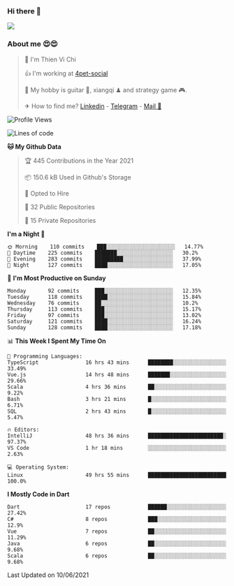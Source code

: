 ### Hi there 👋
![](https://media1.tenor.com/images/9aa4aee77151757a310fcdb4b8fd2a0a/tenor.gif?itemid=12671405)

### About me 😍😍

> 🙎 I'm Thien Vi Chi
> 
> 👍 I'm working at [4pet-social](https://github.com/4pet-social)
>
> 🥞 My hobby is guitar 🎸, xiangqi ♟ and strategy game 🎮.
> 
> ✈ How to find me? [Linkedin](https://www.linkedin.com/in/tvc12/) - [Telegram](https://t.me/yeutham212) - [Mail 📧](mailto:meomeocf98@gmail.com)
> 

<!--START_SECTION:waka-->
![Profile Views](http://img.shields.io/badge/Profile%20Views-4-blue)

![Lines of code](https://img.shields.io/badge/From%20Hello%20World%20I%27ve%20Written-742939%20lines%20of%20code-blue)

**🐱 My Github Data** 

> 🏆 445 Contributions in the Year 2021
 > 
> 📦 150.6 kB Used in Github's Storage 
 > 
> 💼 Opted to Hire
 > 
> 📜 32 Public Repositories 
 > 
> 🔑 15 Private Repositories  
 > 
**I'm a Night 🦉** 

```text
🌞 Morning    110 commits    ███░░░░░░░░░░░░░░░░░░░░░░   14.77% 
🌆 Daytime    225 commits    ███████░░░░░░░░░░░░░░░░░░   30.2% 
🌃 Evening    283 commits    █████████░░░░░░░░░░░░░░░░   37.99% 
🌙 Night      127 commits    ████░░░░░░░░░░░░░░░░░░░░░   17.05%

```
📅 **I'm Most Productive on Sunday** 

```text
Monday       92 commits     ███░░░░░░░░░░░░░░░░░░░░░░   12.35% 
Tuesday      118 commits    ████░░░░░░░░░░░░░░░░░░░░░   15.84% 
Wednesday    76 commits     ██░░░░░░░░░░░░░░░░░░░░░░░   10.2% 
Thursday     113 commits    ███░░░░░░░░░░░░░░░░░░░░░░   15.17% 
Friday       97 commits     ███░░░░░░░░░░░░░░░░░░░░░░   13.02% 
Saturday     121 commits    ████░░░░░░░░░░░░░░░░░░░░░   16.24% 
Sunday       128 commits    ████░░░░░░░░░░░░░░░░░░░░░   17.18%

```


📊 **This Week I Spent My Time On** 

```text
💬 Programming Languages: 
TypeScript               16 hrs 43 mins      ████████░░░░░░░░░░░░░░░░░   33.49% 
Vue.js                   14 hrs 48 mins      ███████░░░░░░░░░░░░░░░░░░   29.66% 
Scala                    4 hrs 36 mins       ██░░░░░░░░░░░░░░░░░░░░░░░   9.22% 
Bash                     3 hrs 21 mins       █░░░░░░░░░░░░░░░░░░░░░░░░   6.71% 
SQL                      2 hrs 43 mins       █░░░░░░░░░░░░░░░░░░░░░░░░   5.47%

🔥 Editors: 
IntelliJ                 48 hrs 36 mins      ████████████████████████░   97.37% 
VS Code                  1 hr 18 mins        ░░░░░░░░░░░░░░░░░░░░░░░░░   2.63%

💻 Operating System: 
Linux                    49 hrs 55 mins      █████████████████████████   100.0%

```

**I Mostly Code in Dart** 

```text
Dart                     17 repos            ██████░░░░░░░░░░░░░░░░░░░   27.42% 
C#                       8 repos             ███░░░░░░░░░░░░░░░░░░░░░░   12.9% 
Vue                      7 repos             ██░░░░░░░░░░░░░░░░░░░░░░░   11.29% 
Java                     6 repos             ██░░░░░░░░░░░░░░░░░░░░░░░   9.68% 
Scala                    6 repos             ██░░░░░░░░░░░░░░░░░░░░░░░   9.68%

```



 Last Updated on 10/06/2021
<!--END_SECTION:waka-->
